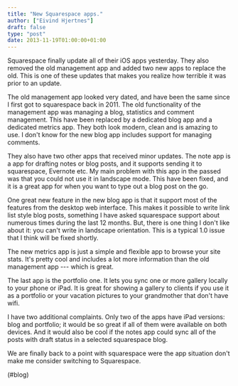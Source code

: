 ```yaml
---
title: "New Squarespace apps."
author: ["Eivind Hjertnes"]
draft: false
type: "post"
date: 2013-11-19T01:00:00+01:00
---
```


Squarespace finally update all of their iOS apps yesterday. They also
removed the old management app and added two new apps to replace the
old. This is one of these updates that makes you realize how terrible it
was prior to an update.

The old management app looked very dated, and have been the same since I
first got to squarespace back in 2011. The old functionality of the
management app was managing a blog, statistics and comment management.
This have been replaced by a dedicated blog app and a dedicated metrics
app. They both look modern, clean and is amazing to use. I don't know
for the new blog app includes support for managing comments.

They also have two other apps that received minor updates. The note app
is a app for drafting notes or blog posts, and it supports sending it to
squarespace, Evernote etc. My main problem with this app in the passed
was that you could not use it in landscape mode. This have been fixed,
and it is a great app for when you want to type out a blog post on the
go.

One great new feature in the new blog app is that it support most of the
features from the desktop web interface. This makes it possible to write
link list style blog posts, something I have asked squarespace support
about numerous times during the last 12 months. But, there is one thing
I don't like about it: you can't write in landscape orientation. This is
a typical 1.0 issue that I think will be fixed shortly.

The new metrics app is just a simple and flexible app to browse your
site stats. It's pretty cool and includes a lot more information than
the old management app --- which is great.

The last app is the portfolio one. It lets you sync one or more gallery
locally to your phone or iPad. It is great for showing a gallery to
clients if you use it as a portfolio or your vacation pictures to your
grandmother that don't have wifi.

I have two additional complaints. Only two of the apps have iPad
versions: blog and portfolio; it would be so great if all of them were
available on both devices. And it would also be cool if the notes app
could sync all of the posts with draft status in a selected squarespace
blog.

We are finally back to a point with squarespace were the app situation
don't make me consider switching to Squarespace.

(#blog)
